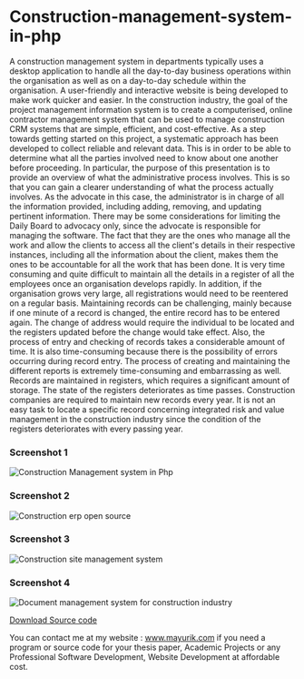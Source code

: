 # Construction-management-system-in-php
A construction management system in departments typically uses a desktop application to handle all the day-to-day business operations within the organisation as well as on a day-to-day schedule within the organisation. A user-friendly and interactive website is being developed to make work quicker and easier. In the construction industry, the goal of the project management information system is to create a computerised, online contractor management system that can be used to manage construction CRM systems that are simple, efficient, and cost-effective. As a step towards getting started on this project, a systematic approach has been developed to collect reliable and relevant data. This is in order to be able to determine what all the parties involved need to know about one another before proceeding.   In particular, the purpose of this presentation is to provide an overview of what the administrative process involves. This is so that you can gain a clearer understanding of what the process actually involves. As the advocate in this case, the administrator is in charge of all the information provided, including adding, removing, and updating pertinent information. There may be some considerations for limiting the Daily Board to advocacy only, since the advocate is responsible for managing the software. The fact that they are the ones who manage all the work and allow the clients to access all the client's details in their respective instances, including all the information about the client, makes them the ones to be accountable for all the work that has been done. It is very time consuming and quite difficult to maintain all the details in a register of all the employees once an organisation develops rapidly. In addition, if the organisation grows very large, all registrations would need to be reentered on a regular basis. Maintaining records can be challenging, mainly because if one minute of a record is changed, the entire record has to be entered again. The change of address would require the individual to be located and the registers updated before the change would take effect. Also, the process of entry and checking of records takes a considerable amount of time. It is also time-consuming because there is the possibility of errors occurring during record entry. The process of creating and maintaining the different reports is extremely time-consuming and embarrassing as well. Records are maintained in registers, which requires a significant amount of storage. The state of the registers deteriorates as time passes. Construction companies are required to maintain new records every year. It is not an easy task to locate a specific record concerning integrated risk and value management in the construction industry since the condition of the registers deteriorates with every passing year.

<h3> Screenshot 1</h3>
<img src="https://www.mayurik.com/uploads/P9273/Construction%20site%20management%20system.jpg" alt="Construction Management system in Php">

<h3> Screenshot 2</h3>
<img src="https://www.mayurik.com/uploads/P9273/Construction%20erp%20open%20source.jpg" alt="Construction erp open source">


<h3> Screenshot 3</h3>
<img src="https://www.mayurik.com/uploads/P9273/Construction%20site%20management%20system.jpg" alt="Construction site management system">


<h3> Screenshot 4</h3>
<img src="https://www.mayurik.com/uploads/P9273/Document%20management%20system%20for%20construction%20industry.jpg" alt="Document management system for construction industry">



<a href="https://www.mayurik.com/source-code/P9273/construction-management-system-in-php">Download Source code</a>

You can contact me at my website : www.mayurik.com if you need a program or source code for your thesis paper, Academic Projects or any Professional Software Development, Website Development at affordable cost.
